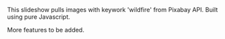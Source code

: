 This slideshow pulls images with keywork 'wildfire' from Pixabay API.
Built using pure Javascript.

More features to be added.
